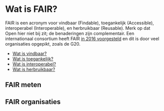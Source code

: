 Wat is FAIR?
============

FAIR is een acronym voor vindbaar (Findable), toegankelijk (Accessible), interoperabel (Interoperable),
en herbruikbaar (Reusable). Merk op dat Open hier niet bij zit; de benaderingen zijn complementair.
Een internationaal consortium heeft FAIR [in 2016 voorgesteld](https://www.nature.com/articles/sdata201618.) en
dit is door veel organisaties opgepikt, zoals de G20.

* [Wat is vindbaar?](findable.md)
* [Wat is toegankelijk?](access.md)
* [Wat is interoperabel?](interop.md)
* [Wat is herbruikbaar?](reusable.md)

FAIR meten
----------


FAIR organisaties
-----------------

